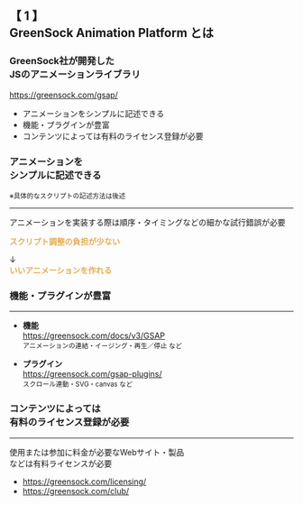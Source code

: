 ## **【 1 】<br>GreenSock Animation Platform とは**

>>>

### **GreenSock社が開発した<br>JSのアニメーションライブラリ**

https://greensock.com/gsap/

- アニメーションをシンプルに記述できる
- 機能・プラグインが豊富
- コンテンツによっては有料のライセンス登録が必要

>>>

### アニメーションを<br>シンプルに記述できる
<small>※具体的なスクリプトの記述方法は後述</small>
<hr>
アニメーションを実装する際は順序・タイミングなどの細かな試行錯誤が必要

<p class="fragment"><b style="color: #e7ad52">スクリプト調整の負担が少ない</b></p>
<p class="fragment fade-down">↓<br><b style="color: #e7ad52">いいアニメーションを作れる</b></p>

>>>

### 機能・プラグインが豊富
<hr>

- **機能**<br>https://greensock.com/docs/v3/GSAP<br><small>アニメーションの連結・イージング・再生／停止 など</small>

- **プラグイン**<br>https://greensock.com/gsap-plugins/<br><small>スクロール連動・SVG・canvas など</small>

>>>

### コンテンツによっては<br>有料のライセンス登録が必要
<hr>

使用または参加に料金が必要なWebサイト・製品<br>などは有料ライセンスが必要

- https://greensock.com/licensing/
- https://greensock.com/club/
